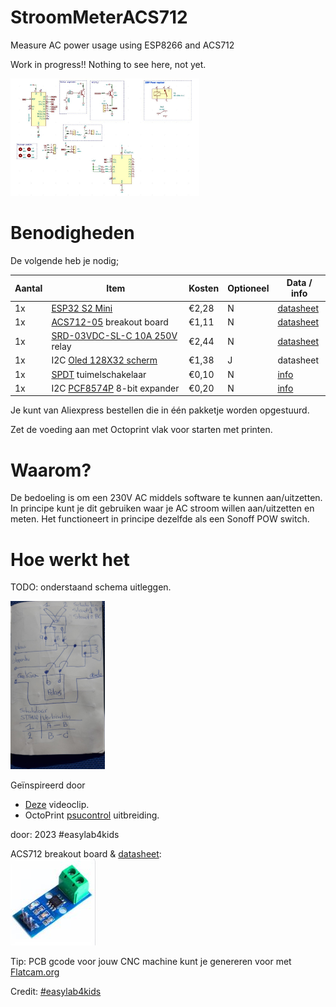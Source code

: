 # StroomMeterACS712
Measure AC power usage using ESP8266 and ACS712

Work in progress!!  Nothing to see here, not yet.

<img src="https://github.com/pappavis/StroomMeterACS712/blob/main/img/ACStroommeter_schema.jpg?raw=true" width="60%" height="60%" title="schema">

# Benodigheden
De volgende heb je nodig;

|Aantal|Item|Kosten|Optioneel|Data / info|
|------|----|------|---------|--|
|1x|<a href="https://nl.aliexpress.com/item/1005004344359250.html?spm=a2g0o.cart.0.0.6ca561d7aq0PVO&mp=1&gatewayAdapt=glo2nld" alt="MCU verplicht">ESP32 S2 Mini</a>|€2,28|N|<a href="https://www.wemos.cc/en/latest/s2/s2_mini.html">datasheet</a>|
|1x|<a href="https://nl.aliexpress.com/item/32949264545.html?spm=a2g0o.productlist.main.1.1964577aTEmXD6&algo_pvid=6153c03f-b4b4-4653-a854-14e6c40e5aa0&aem_p4p_detail=202301040356468264624950022100000543353&algo_exp_id=6153c03f-b4b4-4653-a854-14e6c40e5aa0-0&pdp_ext_f=%7B%22sku_id%22%3A%2266268030503%22%7D&pdp_npi=2%40dis%21EUR%211.11%211.11%21%21%21%21%21%402145288516728334064801617d0767%2166268030503%21sea&curPageLogUid=MFJIrYuofizE&ad_pvid=202301040356468264624950022100000543353_1&ad_pvid=202301040356468264624950022100000543353_1" alt="AC stroom meten tot 20A">ACS712-05</a> breakout board|€1,11|N|<a href="https://octopart.com/datasheet/acs712elctr-05b-t-allegro+microsystems-38944601">datasheet</a>|J|
|1x|<a href="https://nl.aliexpress.com/item/32808620818.html?spm=a2g0o.order_list.order_list_main.5.2b0a79d2QUDt5m&gatewayAdapt=glo2nld">SRD-03VDC-SL-C 10A 250V</a> relay|€2,44|N|<a href="http://www.datasheetcafe.com/srd-05vdc-sl-c-datasheet-pdf/" alt="verplicht. aan uit schakelaar">datasheet</a>|
|1x|I2C <a href="https://nl.aliexpress.com/item/32672327708.html?spm=a2g0o.cart.0.0.5e6f61d7sThdsn&mp=1&gatewayAdapt=glo2nld" target="_blank">Oled 128X32 scherm</a>|€1,38|J|datasheet|
|1x|<a href="https://nl.aliexpress.com/item/1005003568092031.html?spm=a2g0o.productlist.main.7.30e378e19RwleU&algo_pvid=45aa2b55-53f0-4cf6-be4c-6e9c11d61f6f&aem_p4p_detail=202301040503385945494397516960000675494&algo_exp_id=45aa2b55-53f0-4cf6-be4c-6e9c11d61f6f-3&pdp_ext_f=%7B%22sku_id%22%3A%2212000030654022470%22%7D&pdp_npi=2%40dis%21EUR%215.04%213.93%21%21%21%21%21%402145265416728374183238677d0782%2112000030654022470%21sea&curPageLogUid=Hf4C5MspqKPZ&ad_pvid=202301040503385945494397516960000675494_4&ad_pvid=202301040503385945494397516960000675494_4">SPDT</a> tuimelschakelaar|€0,10|N|<a href="https://www.electronicshub.org/switches/" alt="hulp artikel">info</a>|
|1x|I2C <a href="https://nl.aliexpress.com/item/1005001682363363.html?spm=a2g0o.productlist.main.1.59bf3ddaYob59r&algo_pvid=b5a2e4fa-2b1d-4794-aa8b-f1d2eecffdef&aem_p4p_detail=202301040508292990992845371040000686338&algo_exp_id=b5a2e4fa-2b1d-4794-aa8b-f1d2eecffdef-0&pdp_ext_f=%7B%22sku_id%22%3A%2212000017115738926%22%7D&pdp_npi=2%40dis%21EUR%211.97%211.97%21%21%21%21%21%402145265416728377092613039d0782%2112000017115738926%21sea&curPageLogUid=OZkt1SVUV4Va&ad_pvid=202301040508292990992845371040000686338_1&ad_pvid=202301040508292990992845371040000686338_1">PCF8574P</a> 8-bit expander|€0,20|N|<a href="https://github.com/mcauser/micropython-pcf8574">info</a>|

Je kunt van Aliexpress bestellen die in één pakketje worden opgestuurd.

Zet de voeding aan met Octoprint vlak voor starten met printen.

# Waarom?
De bedoeling is om een 230V AC middels software te kunnen aan/uitzetten.  In principe kunt je dit gebruiken waar je AC stroom willen aan/uitzetten en meten. Het functioneert in principe dezelfde als een Sonoff POW switch.

# Hoe werkt het
TODO: onderstaand schema uitleggen.

<img src="https://github.com/pappavis/StroomMeterACS712/blob/main/img/Aan-uit_relay_schakeling_20211006_Max50.jpg?raw=true" width="30%" height="30%">


Geïnspireerd door
 * <a href="https://www.youtube.com/watch?v=dQNBeAZpRmk" target="_blank">Deze</a> videoclip.
 * OctoPrint <a href="https://plugins.octoprint.org/plugins/psucontrol/" target="_blank">psucontrol</a> uitbreiding.

door: 2023 #easylab4kids


ACS712 breakout board &amp; <a href="https://octopart.com/datasheet/acs712elctr-05b-t-allegro+microsystems-38944601" target="_blank">datasheet</a>:<br>
<img src="https://github.com/pappavis/StroomMeterACS712/blob/main/img/acs712_breakout.jpg?raw=true" title="acs712_breakout"/></img>
<br>

Tip: PCB gcode voor jouw CNC machine kunt je genereren voor met <a href="http://flatcam.org" target="_blank">Flatcam.org</a>

Credit: <a href="https://www.youtube.com/@easylab4kids246" target="_blank">#easylab4kids</a>

